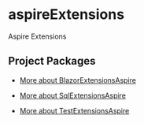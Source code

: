 # aspireExtensions
Aspire Extensions

## Project Packages

- [More about BlazorExtensionsAspire](src/BlazorExtensions/BlazorExtensionsAspire/README.md)  


- [More about SqlExtensionsAspire](src/SqlServerExtensions/SqlExtensionsAspire/README.md)  

- [More about TestExtensionsAspire](src/TestExtensions/TestExtensionsAspire/README.md)  
